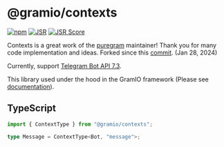 # @gramio/contexts

[![npm](https://img.shields.io/npm/v/@gramio/contexts?logo=npm&style=flat&labelColor=000&color=3b82f6)](https://www.npmjs.org/package/@gramio/contexts)
[![JSR](https://jsr.io/badges/@gramio/contexts)](https://jsr.io/@gramio/contexts)
[![JSR Score](https://jsr.io/badges/@gramio/contexts/score)](https://jsr.io/@gramio/contexts)

Contexts is a great work of the [puregram](https://github.com/nitreojs/puregram) maintainer! Thank you for many code implementation and ideas. Forked since this [commit](https://github.com/nitreojs/puregram/commit/b431d9303de1696999e7f41f45d7c4d7d264c272). (Jan 28, 2024)

Currently, support [Telegram Bot API 7.3](https://core.telegram.org/bots/api-changelog#may-6-2024).

This library used under the hood in the GramIO framework (Please see [documentation](https://gramio.netlify.app/)).

## TypeScript

```typescript
import { ContextType } from "@gramio/contexts";

type Message = ContextType<Bot, "message">;
```
